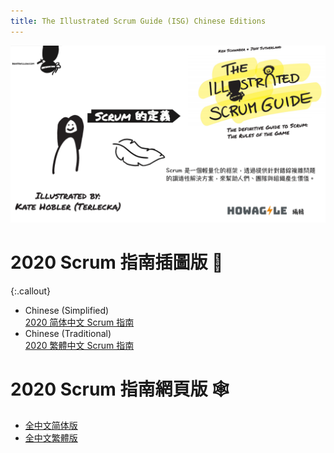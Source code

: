 ```yaml
---
title: The Illustrated Scrum Guide (ISG) Chinese Editions
---
```


![Illustrated-Scrum-Guide-Banner](banner-howagile-cht.png)


# 2020 Scrum 指南插圖版 🎨

{:.callout}
* Chinese (Simplified) <br/> [2020 简体中文 Scrum 指南](Illustrated-Scrum-Guide-2020-INTERNET-Chinese-Simplified-Full.pdf)
* Chinese (Traditional) <br/> [2020 繁體中文 Scrum 指南](Illustrated-Scrum-Guide-2020-INTERNET-Chinese-Traditional-Full.pdf)

# 2020 Scrum 指南網頁版 🕸

* [全中文简体版](https://zh-chs.scrumguides.guru/)
* [全中文繁體版](https://zh-cht.scrumguides.guru/)

